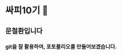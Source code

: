 # 싸피10기 👋
## 문철환입니다
### git을 잘 활용하여, 포토폴리오를 만들어보겠습니다.
<!--
**muncheolhwan/muncheolhwan** is a ✨ _special_ ✨ repository because its `README.md` (this file) appears on your GitHub profile.

Here are some ideas to get you started:

- 🔭 I’m currently working on ...
- 🌱 I’m currently learning ...
- 👯 I’m looking to collaborate on ...
- 🤔 I’m looking for help with ...
- 💬 Ask me about ...
- 📫 How to reach me: ...
- 😄 Pronouns: ...
- ⚡ Fun fact: ...
-->
